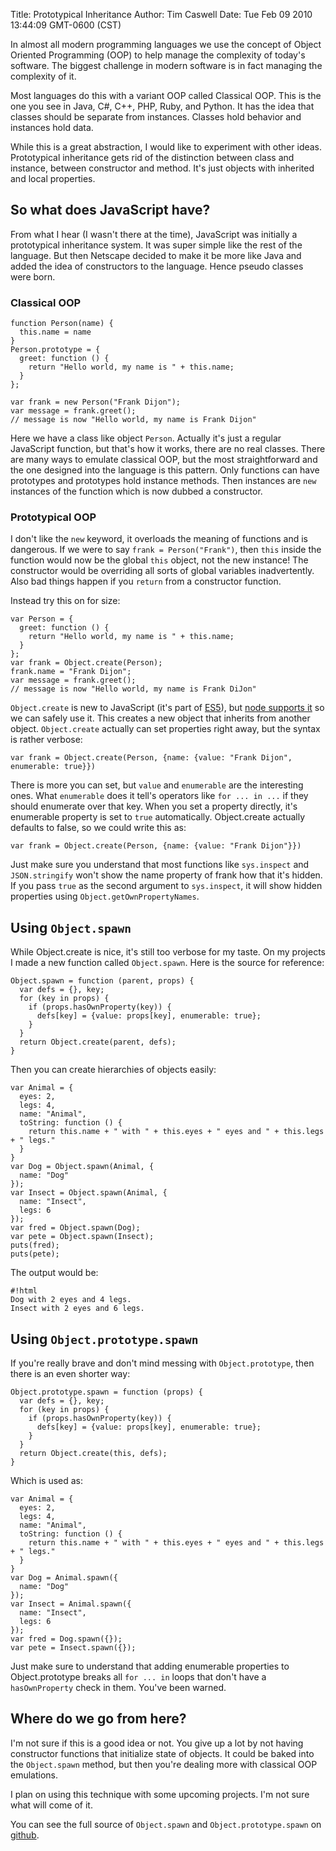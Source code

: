 Title: Prototypical Inheritance
Author: Tim Caswell
Date: Tue Feb 09 2010 13:44:09 GMT-0600 (CST)

In almost all modern programming languages we use the concept of Object Oriented Programming (OOP) to help manage the complexity of today's software.  The biggest challenge in modern software is in fact managing the complexity of it.

Most languages do this with a variant OOP called Classical OOP.  This is the one you see in Java, C#, C++, PHP, Ruby, and Python.  It has the idea that classes should be separate from instances.  Classes hold behavior and instances hold data.

While this is a great abstraction, I would like to experiment with other ideas.  Prototypical inheritance gets rid of the distinction between class and instance, between constructor and method.  It's just objects with inherited and local properties.

## So what does JavaScript have? ##

From what I hear (I wasn't there at the time), JavaScript was initially a prototypical inheritance system.  It was super simple like the rest of the language.  But then Netscape decided to make it be more like Java and added the idea of constructors to the language. Hence pseudo classes were born.

### Classical OOP

    function Person(name) {
      this.name = name
    }
    Person.prototype = {
      greet: function () {
        return "Hello world, my name is " + this.name;
      }
    };

    var frank = new Person("Frank Dijon");
    var message = frank.greet();
    // message is now "Hello world, my name is Frank Dijon"

Here we have a class like object `Person`.  Actually it's just a regular JavaScript function, but that's how it works, there are no real classes.  There are many ways to emulate classical OOP, but the most straightforward and the one designed into the language is this pattern.  Only functions can have prototypes and prototypes hold instance methods.  Then instances are `new` instances of the function which is now dubbed a constructor.

### Prototypical OOP

I don't like the `new` keyword, it overloads the meaning of functions and is dangerous.  If we were to say `frank = Person("Frank")`, then `this` inside the function would now be the global `this` object, not the new instance! The constructor would be overriding all sorts of global variables inadvertently.  Also bad things happen if you `return` from a constructor function.

Instead try this on for size:

    var Person = {
      greet: function () {
        return "Hello world, my name is " + this.name;
      }
    };
    var frank = Object.create(Person);
    frank.name = "Frank Dijon";
    var message = frank.greet();
    // message is now "Hello world, my name is Frank DiJon"

`Object.create` is new to JavaScript (it's part of [ES5]), but [node supports it][] so we can safely use it.  This creates a new object that inherits from another object.  `Object.create` actually can set properties right away, but the syntax is rather verbose:

    var frank = Object.create(Person, {name: {value: "Frank Dijon", enumerable: true}})

There is more you can set, but `value` and `enumerable` are the interesting ones.  What `enumerable` does it tell's operators like `for ... in ...` if they should enumerate over that key.  When you set a property directly, it's enumerable property is set to `true` automatically.  Object.create actually defaults to false, so we could write this as:

    var frank = Object.create(Person, {name: {value: "Frank Dijon"}})

Just make sure you understand that most functions like `sys.inspect` and `JSON.stringify` won't show the name property of frank how that it's hidden.  If you pass `true` as the second argument to `sys.inspect`, it will show hidden properties using `Object.getOwnPropertyNames`.

## Using `Object.spawn`

While Object.create is nice, it's still too verbose for my taste.  On my projects I made a new function called `Object.spawn`.  Here is the source for reference:

    Object.spawn = function (parent, props) {
      var defs = {}, key;
      for (key in props) {
        if (props.hasOwnProperty(key)) {
          defs[key] = {value: props[key], enumerable: true};
        }
      }
      return Object.create(parent, defs);
    }

Then you can create hierarchies of objects easily:

    var Animal = {
      eyes: 2,
      legs: 4,
      name: "Animal",
      toString: function () {
        return this.name + " with " + this.eyes + " eyes and " + this.legs + " legs."
      }
    }
    var Dog = Object.spawn(Animal, {
      name: "Dog"
    });
    var Insect = Object.spawn(Animal, {
      name: "Insect",
      legs: 6
    });
    var fred = Object.spawn(Dog);
    var pete = Object.spawn(Insect);
    puts(fred);
    puts(pete);

The output would be:

    #!html
    Dog with 2 eyes and 4 legs.
    Insect with 2 eyes and 6 legs.

## Using `Object.prototype.spawn`

If you're really brave and don't mind messing with `Object.prototype`, then there is an even shorter way:

    Object.prototype.spawn = function (props) {
      var defs = {}, key;
      for (key in props) {
        if (props.hasOwnProperty(key)) {
          defs[key] = {value: props[key], enumerable: true};
        }
      }
      return Object.create(this, defs);
    }

Which is used as:

    var Animal = {
      eyes: 2,
      legs: 4,
      name: "Animal",
      toString: function () {
        return this.name + " with " + this.eyes + " eyes and " + this.legs + " legs."
      }
    }
    var Dog = Animal.spawn({
      name: "Dog"
    });
    var Insect = Animal.spawn({
      name: "Insect",
      legs: 6
    });
    var fred = Dog.spawn({});
    var pete = Insect.spawn({});

Just make sure to understand that adding enumerable properties to Object.prototype breaks all `for ... in` loops that don't have a `hasOwnProperty` check in them.  You've been warned.

## Where do we go from here?

I'm not sure if this is a good idea or not.  You give up a lot by not having constructor functions that initialize state of objects.  It could be baked into the `Object.spawn` method, but then you're dealing more with classical OOP emulations.

I plan on using this technique with some upcoming projects. I'm not sure what will come of it.

You can see the full source of `Object.spawn` and `Object.prototype.spawn` on [github][].

[github]: http://github.com/creationix/howtonode.org/tree/master/articles/prototypical-inheritance
[node supports it]: http://wiki.github.com/ry/node/ecma-5mozilla-features-implemented-in-v8
[ES5]: http://www.ecma-international.org/publications/standards/Ecma-262.htm